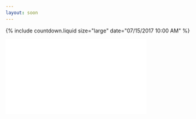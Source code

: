 ```yaml
---
layout: soon
---
```


{% include countdown.liquid size="large" date="07/15/2017 10:00 AM" %}

<div class="soon">
  <img src="images/make-a-splash-text.png" />
</div>